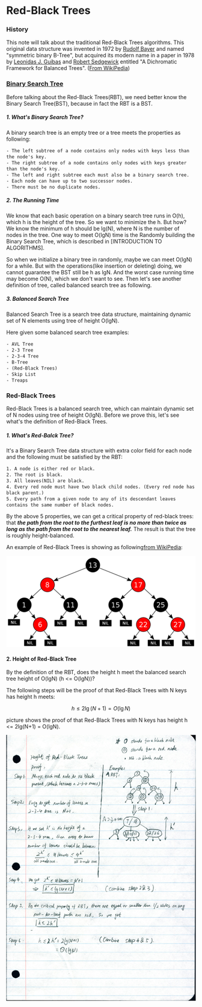 # Red-Black Trees

### History

This note will talk about the traditional Red-Black Trees algorithms. This original data structure was invented in 1972 by [Rudolf Bayer](http://en.wikipedia.org/wiki/Rudolf_Bayer) and named "symmetric binary B-Tree", but acquired its modern name in a paper in 1978 by [Leonidas J. Guibas](http://en.wikipedia.org/wiki/Leonidas_J._Guibas) and [Robert Sedgewick](http://en.wikipedia.org/wiki/Robert_Sedgewick_(computer_scientist)) entitled "A Dichromatic Framework for Balanced Trees". ([From WikiPedia](http://en.wikipedia.org/wiki/Red%E2%80%93black_tree))

### [Binary Search Tree](http://en.wikipedia.org/wiki/Binary_search_tree)

Before talking about the Red-Black Trees(RBT), we need better know the Binary Search Tree(BST), because in fact the RBT is a BST. 

##### 1. What's Binary Search Tree?

A binary search tree is an empty tree or a tree meets the properties as following:

	- The left subtree of a node contains only nodes with keys less than the node's key.
	- The right subtree of a node contains only nodes with keys greater than the node's key.
	- The left and right subtree each must also be a binary search tree.
	- Each node can have up to two successor nodes.
	- There must be no duplicate nodes.

##### 2. The Running Time 

We know that each basic operation on a binary search tree runs in O(h), which h is the height of the tree. So we want to minimize the h. But how? We know the minimum of h should be lg(N), where N is the number of nodes in the tree. One way to meet O(lgN) time is the Randomly building the Binary Search Tree, which is described in [INTRODUCTION TO ALGORITHMS].

So when we initialize a binary tree in randomly, maybe we can meet O(lgN) for a while. But with the operations(like insertion or deleting) doing, we cannot guarantee the BST still be h as lgN. And the worst case running time may become O(N), which we don't want to see. Then let's see another definition of tree, called balanced search tree as following.

##### 3. Balanced Search Tree

Balanced Search Tree is a search tree data structure, maintaining dynamic set of N elements using tree of height O(lgN).

Here given some balanced search tree examples:

	- AVL Tree
	- 2-3 Tree
	- 2-3-4 Tree
	- B-Tree
	- (Red-Black Trees)
	- Skip List
	- Treaps

### Red-Black Trees

Red-Black Trees is a balanced search tree, which can maintain dynamic set of N nodes using tree of height O(lgN). Before we prove this, let's see what's the definition of Red-Black Trees. 

##### 1. What's Red-Balck Tree? 

It's a Binary Search Tree data structure with extra color field for each node and the following must be satisfied by the RBT:

	1. A node is either red or black.
	2. The root is black.
	3. All leaves(NIL) are black.
	4. Every red node must have two black child nodes. (Every red node has black parent.)
	5. Every path from a given node to any of its descendant leaves contains the same number of black nodes.

By the above 5 properties, we can get a critical property of red-black trees: that **_the path from the root to the furthest leaf is no more than twice as long as the path from the root to the nearest leaf._** The result is that the tree is roughly height-balanced. 

An example of Red-Black Trees is showing as following[from WikiPedia](http://en.wikipedia.org/wiki/Red%E2%80%93black_tree):

![Red-Balck Trees Example](../images/Red-black_tree_example.png)

#### 2. Height of Red-Black Tree

By the definition of the RBT, does the height h meet the balanced search tree height of O(lgN) (h <= O(lgN))? 

The following steps will be the proof of that Red-Black Trees with N keys has height h meets:

$$
h \leq 2 \lg (N+1) = O (\lg N)
$$

picture shows the proof of that Red-Black Trees with N keys has height h <= 2lg(N+1) = O(lgN).

![](../images/Height_RBT_proof.png)

